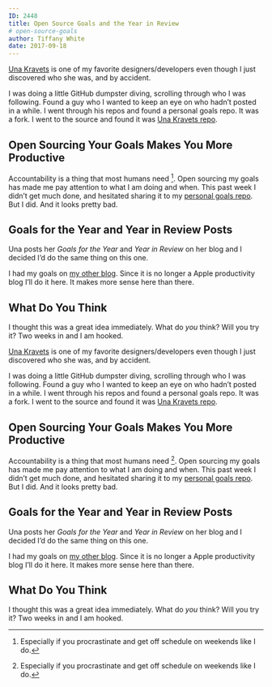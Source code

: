 ```yaml
---
ID: 2448
title: Open Source Goals and the Year in Review
# open-source-goals
author: Tiffany White
date: 2017-09-18
---
```



[Una Kravets](https://twitter.com/una) is one of my favorite designers/developers even though I just discovered who she was, and by accident.

I was doing a little GitHub dumpster diving, scrolling through who I was following. Found a guy who I wanted to keep an eye on who hadn’t posted in a while. I went through his repos and found a personal goals repo. It was a fork. I went to the source and found it was <a href="https://github.com/una/personal-goals">Una Kravets repo</a>.

## Open Sourcing Your Goals Makes You More Productive

Accountability is a thing that most humans need [^1]. Open sourcing my goals has made me pay attention to what I am doing and when. This past week I didn’t get much done, and hesitated sharing it to my [personal goals repo](https://github.com/twhite96/personal-goals). But I did. And it looks pretty bad.

## Goals for the Year and Year in Review Posts

Una posts her *Goals for the Year* and *Year in Review* on her blog and I decided I’d do the same thing on this one.

I had my goals on [my other blog](https://thatmacnerd.com/blog/). Since it is no longer a Apple productivity blog I’ll do it here. It makes more sense here than there.

## What Do You Think

I thought this was a great idea immediately. What do *you* think? Will you try it? Two weeks in and I am hooked.




[Una Kravets](https://twitter.com/una) is one of my favorite designers/developers even though I just discovered who she was, and by accident.

I was doing a little GitHub dumpster diving, scrolling through who I was following. Found a guy who I wanted to keep an eye on who hadn’t posted in a while. I went through his repos and found a personal goals repo. It was a fork. I went to the source and found it was <a href="https://github.com/una/personal-goals">Una Kravets repo</a>.

## Open Sourcing Your Goals Makes You More Productive

Accountability is a thing that most humans need [^1]. Open sourcing my goals has made me pay attention to what I am doing and when. This past week I didn’t get much done, and hesitated sharing it to my [personal goals repo](https://github.com/twhite96/personal-goals). But I did. And it looks pretty bad.

## Goals for the Year and Year in Review Posts

Una posts her *Goals for the Year* and *Year in Review* on her blog and I decided I’d do the same thing on this one.

I had my goals on [my other blog](https://thatmacnerd.com/blog/). Since it is no longer a Apple productivity blog I’ll do it here. It makes more sense here than there.

## What Do You Think

I thought this was a great idea immediately. What do *you* think? Will you try it? Two weeks in and I am hooked.





[^1]: Especially if you procrastinate and get off schedule on weekends like I do.
